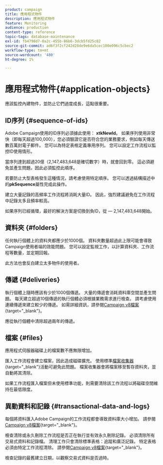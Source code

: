 ```yaml
---
product: campaign
title: 應用程式物件
description: 應用程式物件
feature: Monitoring
audience: production
content-type: reference
topic-tags: database-maintenance
exl-id: fb4798d7-0a2c-455b-86b6-3dcb5fd25c82
source-git-commit: ad6f3f2cf242d28de9e6da5cec100e096c5cbec2
workflow-type: tm+mt
source-wordcount: '480'
ht-degree: 1%

---
```


# 應用程式物件{#application-objects}



應該監控內建物件，並防止它們過度成長，這點很重要。

## ID序列 {#sequence-of-ids}

Adobe Campaign使用的ID序列必須據此使用： **xtkNewId**。 如果序列使用非常快（即每天超過100,000），您必須驗證它是否符合您的業務要求，例如每天傳送數百萬封電子郵件。 您可以為特定表格定義專用序列。 您可以設定工作流程以監控ID使用情形。

當序列達到超過20億（2,147,483,648是確切數字）時，就會回到零。 這必須避免並產生問題，因此必須監控此順序。

若要防止大型表格發生這種情況，請考慮使用特定順序。 您可以透過結構描述中的&#x200B;**pkSequence**&#x200B;屬性完成此操作。

建立大量記錄的高頻率工作流程將消耗大量ID。 因此，強烈建議避免在工作流程中記錄太多且頻率較高。

如果序列已經循環，最好的解決方案是切換到負ID，從 — 2,147,483,648開始。

## 資料夾 {#folders}

任何執行個體上的資料夾都應少於1000個。 資料夾數量超過此上限可能會導致Campaign使用者端的效能問題。 您可以設定監視工作，以計算資料夾、工作流程等數量，並定期回報。

此方法也會反白建立太多物件的使用者。

## 傳遞 {#deliveries}

執行個體上隨時應該有少於1000個傳遞。 大量的傳遞會消耗資料庫空間並產生問題。 每天建立超過10個傳遞的執行個體必須根據業務需求進行檢查。 請考慮使用連續傳遞來建立較少的傳遞。 如需詳細資訊，請參閱[Campaign v8檔案](https://experienceleague.adobe.com/docs/campaign/automation/workflows/wf-activities/action-activities/continuous-delivery.html?lang=zh-Hant){target="_blank"}。

應從執行個體中清除超過兩年的傳遞。

## 檔案 {#files}

應用程式伺服器磁碟上的檔案數不應無限增加。

匯入工作流程會建立檔案，因此造成磁碟擴充。 使用標準[檔案收集器](https://experienceleague.adobe.com/docs/campaign/automation/workflows/wf-activities/event-activities/file-collector.html?lang=zh-Hant){target="_blank"}活動可避免此問題。 檔案收集器會將檔案移至暫存資料夾，並自動將其清除。

如果工作流程匯入檔案但未使用標準功能，則需要清除該工作流程以將磁碟空間維持在最低限度。

## 異動資料和記錄 {#transactional-data-and-logs}

每個將資料匯入Adobe Campaign的工作流程都會導致資料庫大小增加。 請參閱[Campaign v8檔案](https://experienceleague.adobe.com/docs/campaign/automation/workflows/introduction/use-workflow-data.html?lang=zh-Hant){target="_blank"}。

檢查清除或永久刪除工作流程是否正在執行並有效永久刪除記錄。 必須清除所有交易式資料和記錄檔。 清理工作只會清除標準表格：追蹤和廣泛記錄。 特定表格必須由特定工作流程清除。 請參閱[Campaign v8檔案](https://experienceleague.adobe.com/docs/campaign/automation/workflows/monitoring-workflows/monitor-workflow-execution.html?lang=zh-Hant){target="_blank"}。

檢查記錄的最舊建立日期，以觀察交易式資料是否過時。
